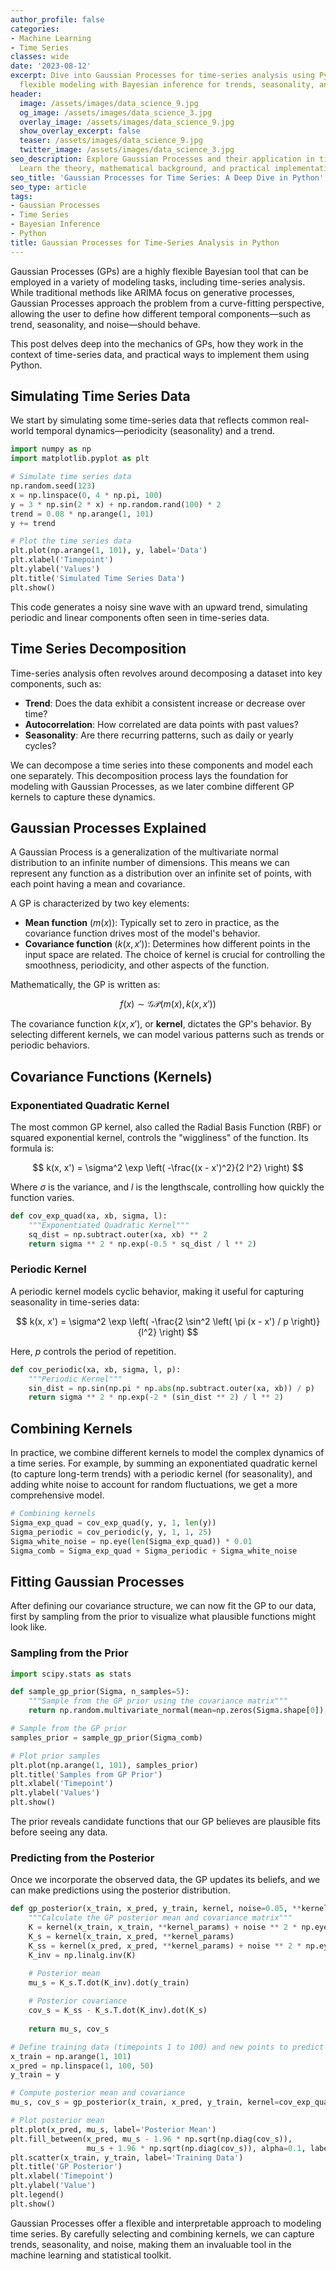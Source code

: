 ```yaml
---
author_profile: false
categories:
- Machine Learning
- Time Series
classes: wide
date: '2023-08-12'
excerpt: Dive into Gaussian Processes for time-series analysis using Python, combining
  flexible modeling with Bayesian inference for trends, seasonality, and noise.
header:
  image: /assets/images/data_science_9.jpg
  og_image: /assets/images/data_science_3.jpg
  overlay_image: /assets/images/data_science_9.jpg
  show_overlay_excerpt: false
  teaser: /assets/images/data_science_9.jpg
  twitter_image: /assets/images/data_science_3.jpg
seo_description: Explore Gaussian Processes and their application in time-series analysis.
  Learn the theory, mathematical background, and practical implementations in Python.
seo_title: 'Gaussian Processes for Time Series: A Deep Dive in Python'
seo_type: article
tags:
- Gaussian Processes
- Time Series
- Bayesian Inference
- Python
title: Gaussian Processes for Time-Series Analysis in Python
---
```


Gaussian Processes (GPs) are a highly flexible Bayesian tool that can be employed in a variety of modeling tasks, including time-series analysis. While traditional methods like ARIMA focus on generative processes, Gaussian Processes approach the problem from a curve-fitting perspective, allowing the user to define how different temporal components—such as trend, seasonality, and noise—should behave.

This post delves deep into the mechanics of GPs, how they work in the context of time-series data, and practical ways to implement them using Python.

## Simulating Time Series Data

We start by simulating some time-series data that reflects common real-world temporal dynamics—periodicity (seasonality) and a trend.

```python
import numpy as np
import matplotlib.pyplot as plt

# Simulate time series data
np.random.seed(123)
x = np.linspace(0, 4 * np.pi, 100)
y = 3 * np.sin(2 * x) + np.random.rand(100) * 2
trend = 0.08 * np.arange(1, 101)
y += trend

# Plot the time series data
plt.plot(np.arange(1, 101), y, label='Data')
plt.xlabel('Timepoint')
plt.ylabel('Values')
plt.title('Simulated Time Series Data')
plt.show()
```

This code generates a noisy sine wave with an upward trend, simulating periodic and linear components often seen in time-series data.

## Time Series Decomposition

Time-series analysis often revolves around decomposing a dataset into key components, such as:

- **Trend**: Does the data exhibit a consistent increase or decrease over time?
- **Autocorrelation**: How correlated are data points with past values?
- **Seasonality**: Are there recurring patterns, such as daily or yearly cycles?

We can decompose a time series into these components and model each one separately. This decomposition process lays the foundation for modeling with Gaussian Processes, as we later combine different GP kernels to capture these dynamics.

## Gaussian Processes Explained

A Gaussian Process is a generalization of the multivariate normal distribution to an infinite number of dimensions. This means we can represent any function as a distribution over an infinite set of points, with each point having a mean and covariance.

A GP is characterized by two key elements:

- **Mean function** ($m(x)$): Typically set to zero in practice, as the covariance function drives most of the model's behavior.
- **Covariance function** ($k(x, x')$): Determines how different points in the input space are related. The choice of kernel is crucial for controlling the smoothness, periodicity, and other aspects of the function.

Mathematically, the GP is written as:

$$
f(x) \sim \mathcal{GP}(m(x), k(x, x'))
$$

The covariance function $k(x, x')$, or **kernel**, dictates the GP's behavior. By selecting different kernels, we can model various patterns such as trends or periodic behaviors.

## Covariance Functions (Kernels)

### Exponentiated Quadratic Kernel

The most common GP kernel, also called the Radial Basis Function (RBF) or squared exponential kernel, controls the "wiggliness" of the function. Its formula is:

$$
k(x, x') = \sigma^2 \exp \left( -\frac{(x - x')^2}{2 l^2} \right)
$$

Where $\sigma$ is the variance, and $l$ is the lengthscale, controlling how quickly the function varies.

```python
def cov_exp_quad(xa, xb, sigma, l):
    """Exponentiated Quadratic Kernel"""
    sq_dist = np.subtract.outer(xa, xb) ** 2
    return sigma ** 2 * np.exp(-0.5 * sq_dist / l ** 2)
```

### Periodic Kernel

A periodic kernel models cyclic behavior, making it useful for capturing seasonality in time-series data:

$$
k(x, x') = \sigma^2 \exp \left( -\frac{2 \sin^2 \left( \pi (x - x') / p \right)}{l^2} \right)
$$

Here, $p$ controls the period of repetition.

```python
def cov_periodic(xa, xb, sigma, l, p):
    """Periodic Kernel"""
    sin_dist = np.sin(np.pi * np.abs(np.subtract.outer(xa, xb)) / p)
    return sigma ** 2 * np.exp(-2 * (sin_dist ** 2) / l ** 2)
```

## Combining Kernels

In practice, we combine different kernels to model the complex dynamics of a time series. For example, by summing an exponentiated quadratic kernel (to capture long-term trends) with a periodic kernel (for seasonality), and adding white noise to account for random fluctuations, we get a more comprehensive model.

```python
# Combining kernels
Sigma_exp_quad = cov_exp_quad(y, y, 1, len(y))
Sigma_periodic = cov_periodic(y, y, 1, 1, 25)
Sigma_white_noise = np.eye(len(Sigma_exp_quad)) * 0.01
Sigma_comb = Sigma_exp_quad + Sigma_periodic + Sigma_white_noise
```

## Fitting Gaussian Processes

After defining our covariance structure, we can now fit the GP to our data, first by sampling from the prior to visualize what plausible functions might look like.

### Sampling from the Prior

```python
import scipy.stats as stats

def sample_gp_prior(Sigma, n_samples=5):
    """Sample from the GP prior using the covariance matrix"""
    return np.random.multivariate_normal(mean=np.zeros(Sigma.shape[0]), cov=Sigma, size=n_samples).T

# Sample from the GP prior
samples_prior = sample_gp_prior(Sigma_comb)

# Plot prior samples
plt.plot(np.arange(1, 101), samples_prior)
plt.title('Samples from GP Prior')
plt.xlabel('Timepoint')
plt.ylabel('Values')
plt.show()
```

The prior reveals candidate functions that our GP believes are plausible fits before seeing any data.

### Predicting from the Posterior

Once we incorporate the observed data, the GP updates its beliefs, and we can make predictions using the posterior distribution.

```python
def gp_posterior(x_train, x_pred, y_train, kernel, noise=0.05, **kernel_params):
    """Calculate the GP posterior mean and covariance matrix"""
    K = kernel(x_train, x_train, **kernel_params) + noise ** 2 * np.eye(len(x_train))
    K_s = kernel(x_train, x_pred, **kernel_params)
    K_ss = kernel(x_pred, x_pred, **kernel_params) + noise ** 2 * np.eye(len(x_pred))
    K_inv = np.linalg.inv(K)

    # Posterior mean
    mu_s = K_s.T.dot(K_inv).dot(y_train)
    
    # Posterior covariance
    cov_s = K_ss - K_s.T.dot(K_inv).dot(K_s)
    
    return mu_s, cov_s

# Define training data (timepoints 1 to 100) and new points to predict
x_train = np.arange(1, 101)
x_pred = np.linspace(1, 100, 50)
y_train = y

# Compute posterior mean and covariance
mu_s, cov_s = gp_posterior(x_train, x_pred, y_train, kernel=cov_exp_quad, sigma=1, l=75)

# Plot posterior mean
plt.plot(x_pred, mu_s, label='Posterior Mean')
plt.fill_between(x_pred, mu_s - 1.96 * np.sqrt(np.diag(cov_s)),
                 mu_s + 1.96 * np.sqrt(np.diag(cov_s)), alpha=0.1, label='95% CI')
plt.scatter(x_train, y_train, label='Training Data')
plt.title('GP Posterior')
plt.xlabel('Timepoint')
plt.ylabel('Value')
plt.legend()
plt.show()
```

Gaussian Processes offer a flexible and interpretable approach to modeling time series. By carefully selecting and combining kernels, we can capture trends, seasonality, and noise, making them an invaluable tool in the machine learning and statistical toolkit.
